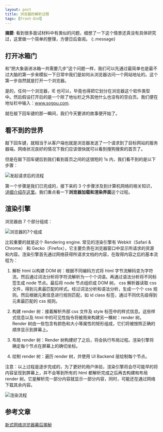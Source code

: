 ```yaml
---
layout: post
title: 浏览器的解析过程
tags: [Front-End]
---
```


**摘要**: 看到很多面试材料中有类似的问题，细想了一下这个情景还真没有具体研究过，这里做一个简单的整理，方便日后查阅。
{:.message}

## 打开冰箱门

和“把大象装进冰箱一共需要几步”这个问题一样，我们可以先通过最简单也是最不过大脑的第一步来模拟一下日常中我们是如何从浏览器访问一个网站地址的。这个第一步自然就是打开一个浏览器。

是的，任何一个浏览器，IE 也可以，毕竟也得把它划分在浏览器这个软件类型中。然后假设打开后的是一个除了地址栏之外其他什么也没有的空白页。我们便在地址栏中输入：www.sogou.com. 

就在敲下回车键的那一瞬间，我们今天要讲的故事便开始了。

## 看不到的世界

敲下回车键，就相当于从客户端也就是浏览器发送了一个请求到了目标网站的服务器端，网络状况良好的情况下我们应该很快就可以看到搜狗搜索的首页了。

但是在敲下回车键后到我们看到首页之间的这很短的 1s 内，我们看不到的是以下步骤：

![发起请求后的流程](/blog/assets/img/docs/How-Browsers-Work/01.png)

第一个步骤是我们已完成的，接下来的 3 个步骤涉及到计算机网络的相关知识，[详细介绍在这里](http://www.cnblogs.com/xiongmaoblog/p/6263658.html)。我们重点看一下**浏览器加载和渲染界面**这个过程。

## 渲染引擎

浏览器由 7 个部分组成：

![浏览器的7个组成](/blog/assets/img/docs/How-Browsers-Work/02.png)

比较重要的就是这个 Rendering engine. 常见的渲染引擎有 Webkit（Safari & Chrome） 和 Gecko（Firefox），它主要负责在浏览器窗口中显示所请求的资源和内容。渲染引擎首先通过网络获得所请求文档的内容，在取得内容之后的基本流程为：

1. 解析 html 以构建 DOM 树：根据不同编码方式将 html 字节流解码变为字符流。然后通过词法分析将字符流解析为一个个词语。再通过语法分析将不同标签生成 node 节点。最后将 node 节点组织成 DOM 树。
css 解析器读取 css 文件，得到元素最匹配的样式。经过词法分析和语法分析，生成一个个 css 规则。然后根据元素信息进行规则匹配，如 id class 标签，通过不同优先级得到元素最匹配的 css 规则。

2. 构建 render 树：接着解析外部 css 文件及 style 标签中的样式信息。这些样式信息以及 html 中的可见性指令将被用来构建另一棵树：render 树。Render 树由一些包含有颜色和大小等属性的矩形组成，它们将被按照正确的顺序显示到屏幕上。

3. 布局 render 树：Render 树构建好了之后，将会执行布局过程。渲染引擎将确定每个节点在屏幕上的确切坐标。

4. 绘制 render 树：遍历 render 树，并使用 UI Backend 层绘制每个节点。

注意：以上过程是逐步完成的，为了更好的用户体验，渲染引擎将会尽可能早的将内容呈现到屏幕上，并不会等到所有的 html 都解析完成之后再去构建和布局 render 树。它是解析完一部分内容就显示一部分内容，同时，可能还在通过网络下载其余内容。

![渲染流程](/blog/assets/img/docs/How-Browsers-Work/03.png)

## 参考文章

[新式网络浏览器幕后揭秘](https://www.html5rocks.com/zh/tutorials/internals/howbrowserswork/)